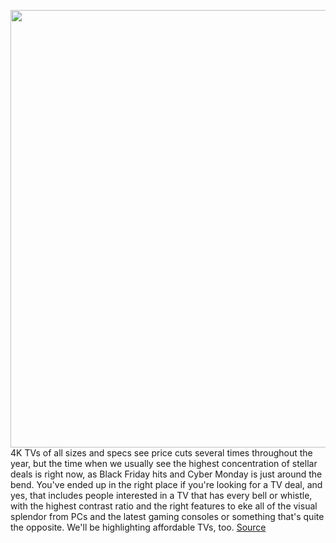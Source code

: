 <img src='https://cdn.vox-cdn.com/thumbor/ONnfiRY9y4kL3l4csDYTz7vSDDo=/0x0:1464x970/1200x800/filters:focal(615x368:849x602)/cdn.vox-cdn.com/uploads/chorus_image/image/70182346/Screen_Shot_2021_10_27_at_2.37.12_PM.0.png' width='700px' /><br/>
4K TVs of all sizes and specs see price cuts several times throughout the year, but the time when we usually see the highest concentration of stellar deals is right now, as Black Friday hits and Cyber Monday is just around the bend. You've ended up in the right place if you're looking for a TV deal, and yes, that includes people interested in a TV that has every bell or whistle, with the highest contrast ratio and the right features to eke all of the visual splendor from PCs and the latest gaming consoles or something that's quite the opposite. We'll be highlighting affordable TVs, too.
<a href='https://www.theverge.com/22796792/black-friday-tv-deals-2021-sony-lg-vizio-tcl-led-oled-qled-cyber-monday'> Source <a/>